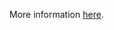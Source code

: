 More information [here](https://docs.bridgecrew.io/docs/found-artifact-build-without-evidence-of-cosign-sbom-attestation-in-pipeline).
